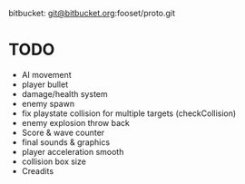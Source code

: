 bitbucket: git@bitbucket.org:fooset/proto.git

# TODO
- AI movement
- player bullet 
- damage/health system
- enemy spawn
- fix playstate collision for multiple targets (checkCollision)
- enemy explosion throw back
- Score & wave counter
- final sounds & graphics
- player acceleration smooth
- collision box size
- Creadits